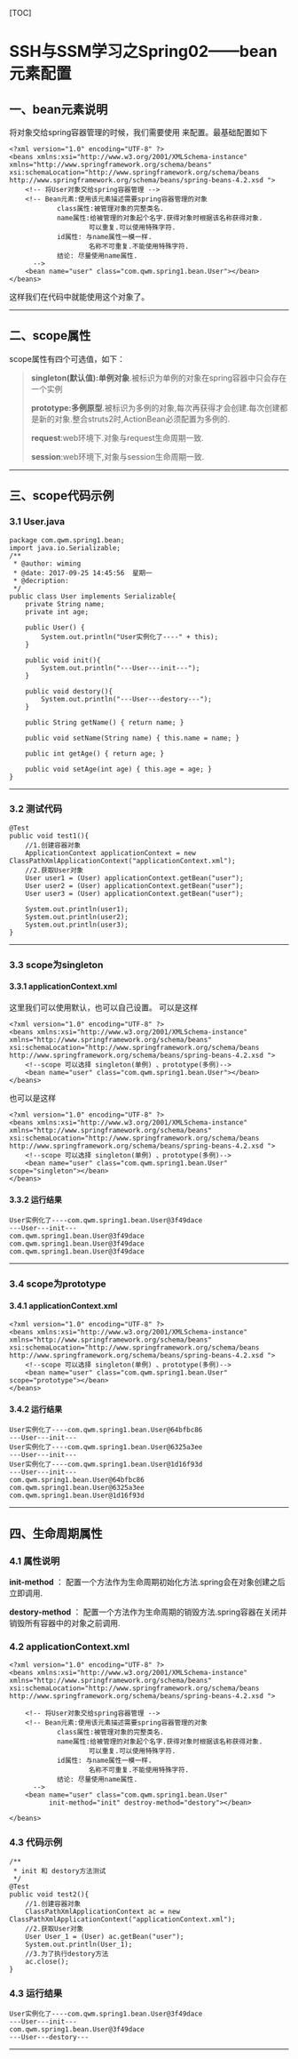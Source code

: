[TOC]

# SSH与SSM学习之Spring02——bean元素配置

## 一、bean元素说明

将对象交给spring容器管理的时候，我们需要使用 <bean> 来配置。最基础配置如下

```
<?xml version="1.0" encoding="UTF-8" ?>
<beans xmlns:xsi="http://www.w3.org/2001/XMLSchema-instance" xmlns="http://www.springframework.org/schema/beans" xsi:schemaLocation="http://www.springframework.org/schema/beans http://www.springframework.org/schema/beans/spring-beans-4.2.xsd ">
    <!-- 将User对象交给spring容器管理 -->
    <!-- Bean元素:使用该元素描述需要spring容器管理的对象
            class属性:被管理对象的完整类名.
            name属性:给被管理的对象起个名字.获得对象时根据该名称获得对象.
                    可以重复.可以使用特殊字符.
            id属性: 与name属性一模一样.
                    名称不可重复.不能使用特殊字符.
            结论: 尽量使用name属性.
      -->
    <bean name="user" class="com.qwm.spring1.bean.User"></bean>
</beans>
```

这样我们在代码中就能使用这个对象了。

---

## 二、scope属性

scope属性有四个可选值，如下：

> **singleton(默认值):单例对象**.被标识为单例的对象在spring容器中只会存在一个实例
> 
> **prototype:多例原型**.被标识为多例的对象,每次再获得才会创建.每次创建都是新的对象.整合struts2时,ActionBean必须配置为多例的.
> 
> **request**:web环境下.对象与request生命周期一致.
> 
> **session**:web环境下,对象与session生命周期一致.

---

## 三、scope代码示例

### 3.1 User.java

```
package com.qwm.spring1.bean;
import java.io.Serializable;
/**
 * @author: wiming
 * @date: 2017-09-25 14:45:56  星期一
 * @decription:
 */
public class User implements Serializable{
    private String name;
    private int age;

    public User() {
        System.out.println("User实例化了----" + this);
    }

    public void init(){
        System.out.println("---User---init---");
    }

    public void destory(){
        System.out.println("---User---destory---");
    }

    public String getName() { return name; }

    public void setName(String name) { this.name = name; }

    public int getAge() { return age; }

    public void setAge(int age) { this.age = age; }
}

```

---

### 3.2 测试代码

```
@Test
public void test1(){
    //1.创建容器对象
    ApplicationContext applicationContext = new ClassPathXmlApplicationContext("applicationContext.xml");
    //2.获取User对象
    User user1 = (User) applicationContext.getBean("user");
    User user2 = (User) applicationContext.getBean("user");
    User user3 = (User) applicationContext.getBean("user");

    System.out.println(user1);
    System.out.println(user2);
    System.out.println(user3);
}
```


---

### 3.3 scope为singleton

#### 3.3.1 applicationContext.xml
这里我们可以使用默认，也可以自己设置。
可以是这样
```
<?xml version="1.0" encoding="UTF-8" ?>
<beans xmlns:xsi="http://www.w3.org/2001/XMLSchema-instance" xmlns="http://www.springframework.org/schema/beans" xsi:schemaLocation="http://www.springframework.org/schema/beans http://www.springframework.org/schema/beans/spring-beans-4.2.xsd ">
    <!--scope 可以选择 singleton(单例) 、prototype(多例)-->
    <bean name="user" class="com.qwm.spring1.bean.User"></bean>
</beans>
```
也可以是这样
```
<?xml version="1.0" encoding="UTF-8" ?>
<beans xmlns:xsi="http://www.w3.org/2001/XMLSchema-instance" xmlns="http://www.springframework.org/schema/beans" xsi:schemaLocation="http://www.springframework.org/schema/beans http://www.springframework.org/schema/beans/spring-beans-4.2.xsd ">
    <!--scope 可以选择 singleton(单例) 、prototype(多例)-->
    <bean name="user" class="com.qwm.spring1.bean.User" scope="singleton"></bean>
</beans>
```

#### 3.3.2 运行结果
```
User实例化了----com.qwm.spring1.bean.User@3f49dace
---User---init---
com.qwm.spring1.bean.User@3f49dace
com.qwm.spring1.bean.User@3f49dace
com.qwm.spring1.bean.User@3f49dace
```

---

### 3.4 scope为prototype

#### 3.4.1 applicationContext.xml

```
<?xml version="1.0" encoding="UTF-8" ?>
<beans xmlns:xsi="http://www.w3.org/2001/XMLSchema-instance" xmlns="http://www.springframework.org/schema/beans" xsi:schemaLocation="http://www.springframework.org/schema/beans http://www.springframework.org/schema/beans/spring-beans-4.2.xsd ">
    <!--scope 可以选择 singleton(单例) 、prototype(多例)-->
    <bean name="user" class="com.qwm.spring1.bean.User" scope="prototype"></bean>
</beans>
```

#### 3.4.2 运行结果

```
User实例化了----com.qwm.spring1.bean.User@64bfbc86
---User---init---
User实例化了----com.qwm.spring1.bean.User@6325a3ee
---User---init---
User实例化了----com.qwm.spring1.bean.User@1d16f93d
---User---init---
com.qwm.spring1.bean.User@64bfbc86
com.qwm.spring1.bean.User@6325a3ee
com.qwm.spring1.bean.User@1d16f93d
```

-----

## 四、生命周期属性

### 4.1 属性说明

**init-method** ： 配置一个方法作为生命周期初始化方法.spring会在对象创建之后立即调用. 

**destory-method** ： 配置一个方法作为生命周期的销毁方法.spring容器在关闭并销毁所有容器中的对象之前调用.

### 4.2 applicationContext.xml

```
<?xml version="1.0" encoding="UTF-8" ?>
<beans xmlns:xsi="http://www.w3.org/2001/XMLSchema-instance" xmlns="http://www.springframework.org/schema/beans" xsi:schemaLocation="http://www.springframework.org/schema/beans http://www.springframework.org/schema/beans/spring-beans-4.2.xsd ">

    <!-- 将User对象交给spring容器管理 -->
    <!-- Bean元素:使用该元素描述需要spring容器管理的对象
            class属性:被管理对象的完整类名.
            name属性:给被管理的对象起个名字.获得对象时根据该名称获得对象.
                    可以重复.可以使用特殊字符.
            id属性: 与name属性一模一样.
                    名称不可重复.不能使用特殊字符.
            结论: 尽量使用name属性.
      -->
    <bean name="user" class="com.qwm.spring1.bean.User"
          init-method="init" destroy-method="destory"></bean>

</beans>
```

### 4.3 代码示例

```
/**
 * init 和 destory方法测试
 */
@Test
public void test2(){
    //1.创建容器对象
    ClassPathXmlApplicationContext ac = new ClassPathXmlApplicationContext("applicationContext.xml");
    //2.获取User对象
    User User_1 = (User) ac.getBean("user");
    System.out.println(User_1);
    //3.为了执行destory方法
    ac.close();
}
```

### 4.3 运行结果

```
User实例化了----com.qwm.spring1.bean.User@3f49dace
---User---init---
com.qwm.spring1.bean.User@3f49dace
---User---destory---
```


----


